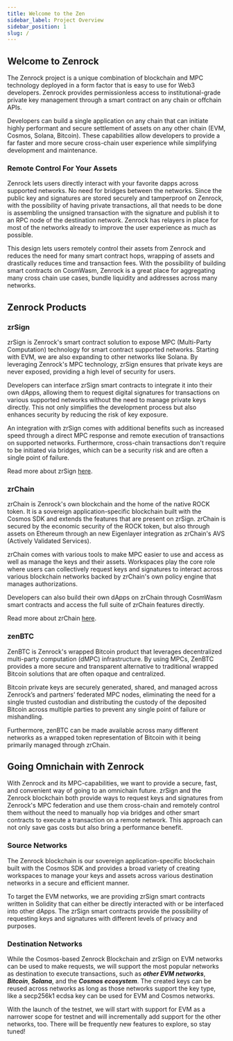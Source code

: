 ```yaml
---
title: Welcome to the Zen
sidebar_label: Project Overview
sidebar_position: 1
slug: /
---
```


## Welcome to Zenrock

The Zenrock project is a unique combination of blockchain and MPC technology deployed in a form factor that is easy to use for Web3 developers. Zenrock provides permissionless access to institutional-grade private key management through a smart contract on any chain or offchain APIs. 

Developers can build a single application on any chain that can initiate highly performant and secure settlement of assets on any other chain (EVM, Cosmos, Solana, Bitcoin). These capabilities allow developers to provide a far faster and more secure cross-chain user experience while simplifying development and maintenance.

### Remote Control For Your Assets

Zenrock lets users directly interact with your favorite dapps across supported networks. No need for bridges between the networks. Since the public key and signatures are stored securely and tamperproof on Zenrock, with the possibility of having private transactions, all that needs to be done is assembling the unsigned transaction with the signature and publish it to an RPC node of the destination network. Zenrock has relayers in place for most of the networks already to improve the user experience as much as possible.

This design lets users remotely control their assets from Zenrock and reduces the need for many smart contract hops, wrapping of assets and drastically reduces time and transaction fees. With the possibility of building smart contracts on CosmWasm, Zenrock is a great place for aggregating many cross chain use cases, bundle liquidity and addresses across many networks.

## Zenrock Products

### zrSign
zrSign is Zenrock's smart contract solution to expose MPC (Multi-Party Computation) technology for smart contract supported networks. Starting with EVM, we are also expanding to other networks like Solana. By leveraging Zenrock's MPC technology, zrSign ensures that private keys are never exposed, providing a high level of security for users.

Developers can interface zrSign smart contracts to integrate it into their own dApps, allowing them to request digital signatures for transactions on various supported networks without the need to manage private keys directly. This not only simplifies the development process but also enhances security by reducing the risk of key exposure. 

An integration with zrSign comes with additional benefits such as increased speed through a direct MPC response and remote execution of transactions on supported networks. Furthermore, cross-chain transactions don't require to be initiated via bridges, which can be a security risk and are often a single point of failure. 

Read more about zrSign [here](../zrSign/_category_.json).

### zrChain
zrChain is Zenrock's own blockchain and the home of the native ROCK token. It is a sovereign application-specific blockchain built with the Cosmos SDK and extends the features that are present on zrSign. zrChain is secured by the economic security of the ROCK token, but also through assets on Ethereum through an new Eigenlayer integration as zrChain's AVS (Actively Validated Services).

zrChain comes with various tools to make MPC easier to use and access as well as manage the keys and their assets. Workspaces play the core role where users can collectively request keys and signatures to interact across various blockchain networks backed by zrChain's own policy engine that manages authorizations.

Developers can also build their own dApps on zrChain through CosmWasm smart contracts and access the full suite of zrChain features directly. 

Read more about zrChain [here](../zrChain/_category_.json).

### zenBTC

ZenBTC is Zenrock's wrapped Bitcoin product that leverages decentralized multi-party computation (dMPC) infrastructure. By using MPCs, ZenBTC provides a more secure and transparent alternative to traditional wrapped Bitcoin solutions that are often opaque and centralized.

Bitcoin private keys are securely generated, shared, and managed across Zenrock’s and partners’ federated MPC nodes, eliminating the need for a single trusted custodian and distributing the custody of the deposited Bitcoin across multiple parties to prevent any single point of failure or mishandling.

Furthermore, zenBTC can be made available across many different networks as a wrapped token representation of Bitcoin with it being primarily managed through zrChain. 

## Going Omnichain with Zenrock

With Zenrock and its MPC-capabilities, we want to provide a secure, fast, and convenient way of going to an omnichain future.
zrSign and the Zenrock blockchain both provide ways to request keys and signatures from Zenrock's MPC federation and use them cross-chain and remotely control them without the need to manually hop via bridges and other smart contracts to execute a transaction on a remote network.
This approach can not only save gas costs but also bring a performance benefit. 

### Source Networks

The Zenrock blockchain is our sovereign application-specific blockchain built with the Cosmos SDK and provides a broad variety of creating workspaces to manage your keys and assets across various destination networks in a secure and efficient manner. 

To target the EVM networks, we are providing zrSign smart contracts written in Solidity that can either be directly interacted with or be interfaced into other dApps. The zrSign smart contracts provide the possibility of requesting keys and signatures with different levels of privacy and purposes. 

### Destination Networks

While the Cosmos-based Zenrock Blockchain and zrSign on EVM networks can be used to make requests, we will support the most popular networks as destination to execute transactions, such as ***other EVM networks***, ***Bitcoin***, ***Solana***, and the ***Cosmos ecosystem***. The created keys can be reused across networks as long as those networks support the key type, like a secp256k1 ecdsa key can be used for EVM and Cosmos networks. 

With the launch of the testnet, we will start with support for EVM as a narrower scope for testnet and will incrementally add support for the other networks, too. There will be frequently new features to explore, so stay tuned!
